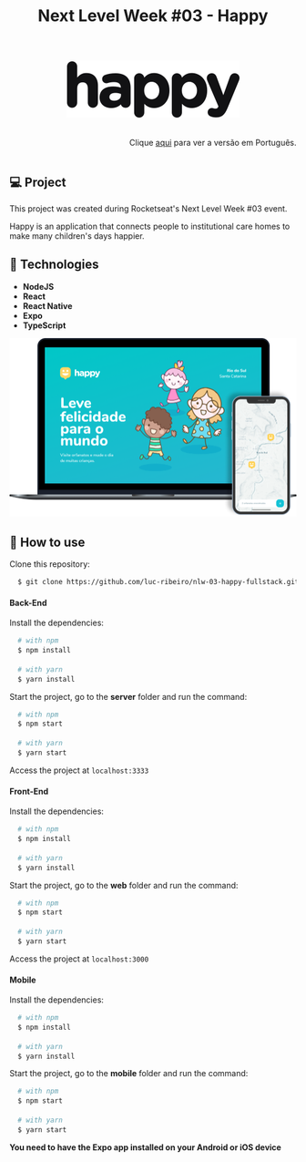 <h1 align="center">
Next Level Week #03 - Happy
<br>
<br>

  ![Happy](https://github.com/luc-ribeiro/nlw-03-happy/blob/master/design/logo.svg?raw=true)
</h1>

<div align="right">
  Clique <a href="https://github.com/luc-ribeiro/nlw-03-happy-fullstack/blob/master/README-PTBR.md">aqui</a> para ver a versão em Português.
</div>
<br>

## 💻 Project
This project was created during Rocketseat's Next Level Week #03 event.

Happy is an application that connects people to institutional care homes to make many children's days happier.

## 🚀 Technologies

- **NodeJS**
- **React**
- **React Native**
- **Expo**
- **TypeScript**

![banner](https://github.com/luc-ribeiro/nlw-03-happy/blob/master/design/mockup.png)

## :page_facing_up: How to use

Clone this repository:

```sh
  $ git clone https://github.com/luc-ribeiro/nlw-03-happy-fullstack.git
```

#### Back-End

Install the dependencies:

```sh
  # with npm
  $ npm install

  # with yarn
  $ yarn install
```

Start the project, go to the **server** folder and run the command:

```sh
  # with npm
  $ npm start

  # with yarn
  $ yarn start
```

Access the project at `localhost:3333`

#### Front-End

Install the dependencies:

```sh
  # with npm
  $ npm install

  # with yarn
  $ yarn install
```

Start the project, go to the **web** folder and run the command:

```sh
  # with npm
  $ npm start

  # with yarn
  $ yarn start
```

Access the project at `localhost:3000`

#### Mobile

Install the dependencies:

```sh
  # with npm
  $ npm install

  # with yarn
  $ yarn install
```

Start the project, go to the **mobile** folder and run the command:

```sh
  # with npm
  $ npm start

  # with yarn
  $ yarn start
```

**You need to have the Expo app installed on your Android or iOS device**
